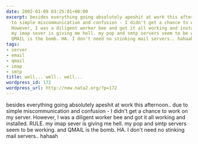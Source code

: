 ```yaml
---
date: 2002-01-09 03:25:01+00:00
excerpt: besides everything going absolutely apeshit at work this afternoon.. due
  to simple miscommunication and confusion - I didn't get a chance to work on my server.
  However, I was a diligent worker bee and got it all working and installed. RULE.
  my imap sever is giving me hell. my pop and smtp servers seem to be working. and
  QMAIL is the bomb. HA. I don't need no stinking mail servers.. hahaah
tags:
- server
- email
- qmail
- imap
- smtp
title: well... well.. well...
wordpress_id: 172
wordpress_url: http://new.nata2.org/?p=172
---
```


besides everything going absolutely apeshit at work this afternoon.. due to simple miscommunication and confusion - I didn't get a chance to work on my server. However, I was a diligent worker bee and got it all working and installed. RULE. my imap sever is giving me hell. my pop and smtp servers seem to be working. and QMAIL is the bomb. HA. I don't need no stinking mail servers.. hahaah